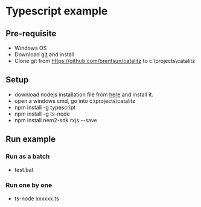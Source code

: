 # Typescript example

## Pre-requisite
- Windows OS
- Download [git](https://github.com/git-for-windows/git/releases/download/v2.18.0.windows.1/Git-2.18.0-64-bit.exe) and install
- Clone git from https://github.com/brentsun/catalitz to c:\projects\catalitz

## Setup
- download nodejs installation file from [here](https://nodejs.org/dist/v8.11.4/node-v8.11.4-x64.msi) and install it.
- open a windows cmd, go into c:\projects\catalitz
- npm install -g typescript
- npm install -g ts-node
- npm install nem2-sdk rxjs --save

## Run example
### Run as a batch
- test.bat

### Run one by one
- ts-node xxxxxx.ts


